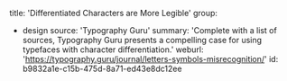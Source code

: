 title: 'Differentiated Characters are More Legible'
group:
  - design
source: 'Typography Guru'
summary: 'Complete with a list of sources, Typography Guru presents a compelling case for using typefaces with character differentiation.'
weburl: 'https://typography.guru/journal/letters-symbols-misrecognition/'
id: b9832a1e-c15b-475d-8a71-ed43e8dc12ee
